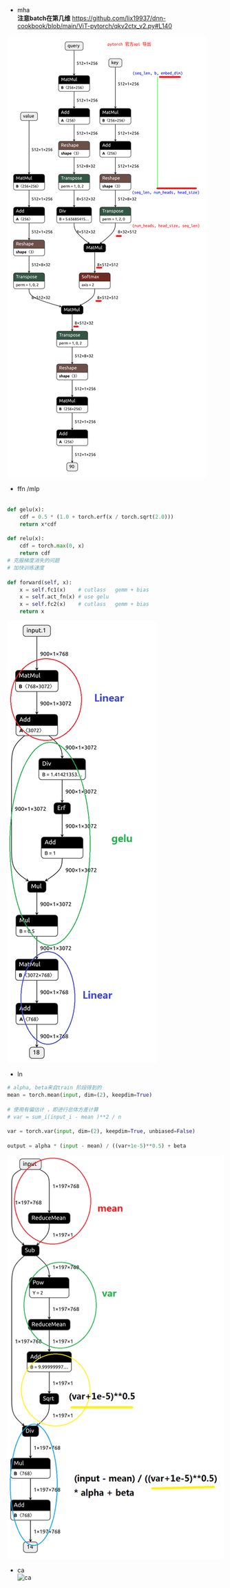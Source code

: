 
+ mha     
**注意batch在第几维**
https://github.com/lix19937/dnn-cookbook/blob/main/ViT-pytorch/qkv2ctx_v2.py#L140     

![mha](pt_self_atten.png)      

+ ffn /mlp
```py

def gelu(x):
    cdf = 0.5 * (1.0 + torch.erf(x / torch.sqrt(2.0)))
    return x*cdf

def relu(x):
    cdf = torch.max(0, x) 
    return cdf
# 克服梯度消失的问题
# 加快训练速度

def forward(self, x):
    x = self.fc1(x)    # cutlass   gemm + bias 
    x = self.act_fn(x) # use gelu  
    x = self.fc2(x)    # cutlass   gemm + bias 
    return x
```   
![ffn](ffn-use-gelu.png)

+ ln
```py
# alpha, beta来自train 阶段得到的    
mean = torch.mean(input, dim=(2), keepdim=True)

# 使用有偏估计 ，即进行总体方差计算     
# var = sum_i(input_i - mean )**2 / n

var = torch.var(input, dim=(2), keepdim=True, unbiased=False)
 
output = alpha * (input - mean) / ((var+1e-5)**0.5) + beta
```
![ln](ln.png)

+ ca     
![ca](ca.png)

